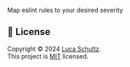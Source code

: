 Map eslint rules to your desired severity

## 📝 License

Copyright © 2024 [Luca Schultz](https://github.com/lucaschultz).  
This project is [MIT](LICENSE) licensed.
